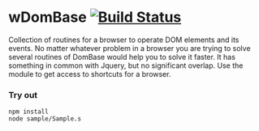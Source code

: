 
# wDomBase [![Build Status](https://travis-ci.org/Wandalen/wDomBase.svg?branch=master)](https://travis-ci.org/Wandalen/wDomBase)

Collection of routines for a browser to operate DOM elements and its events. No matter whatever problem in a browser you are trying to solve several routines of DomBase would help you to solve it faster. It has something in common with Jquery, but no significant overlap. Use the module to get access to shortcuts for a browser.

### Try out
```
npm install
node sample/Sample.s
```
